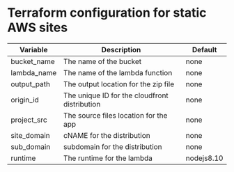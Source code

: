 # Terraform configuration for static AWS sites

| Variable | Description | Default |
| --- | --- | --- |
| bucket_name | The name of the bucket | none |
| lambda_name | The name of the lambda function | none |
| output_path | The output location for the zip file | none |
| origin_id | The unique ID for the cloudfront distribution | none |
| project_src | The source files location for the app | none |
| site_domain | cNAME for the distribution | none |
| sub_domain | subdomain for the distribution | none |
| runtime | The runtime for the lambda | nodejs8.10 |
